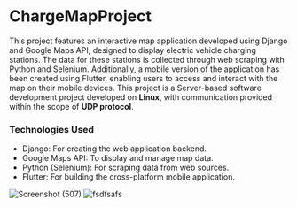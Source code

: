 # ChargeMapProject
This project features an interactive map application developed using Django and Google Maps API, designed to display electric vehicle charging stations. The data for these stations is collected through web scraping with Python and Selenium. Additionally, a mobile version of the application has been created using Flutter, enabling users to access and interact with the map on their mobile devices.
This project is a Server-based software development project developed on **Linux**, with communication provided within the scope of **UDP protocol**.

### Technologies Used

* Django: For creating the web application backend.
* Google Maps API: To display and manage map data.
* Python (Selenium): For scraping data from web sources.
* Flutter: For building the cross-platform mobile application.


![Screenshot (507)](https://github.com/user-attachments/assets/ab01b1e9-5927-4bd2-90ba-d79a87d23bf8)
![fsdfsafs](https://github.com/user-attachments/assets/e2903dcf-8e4c-4c38-84fc-a95cf336afc5)

